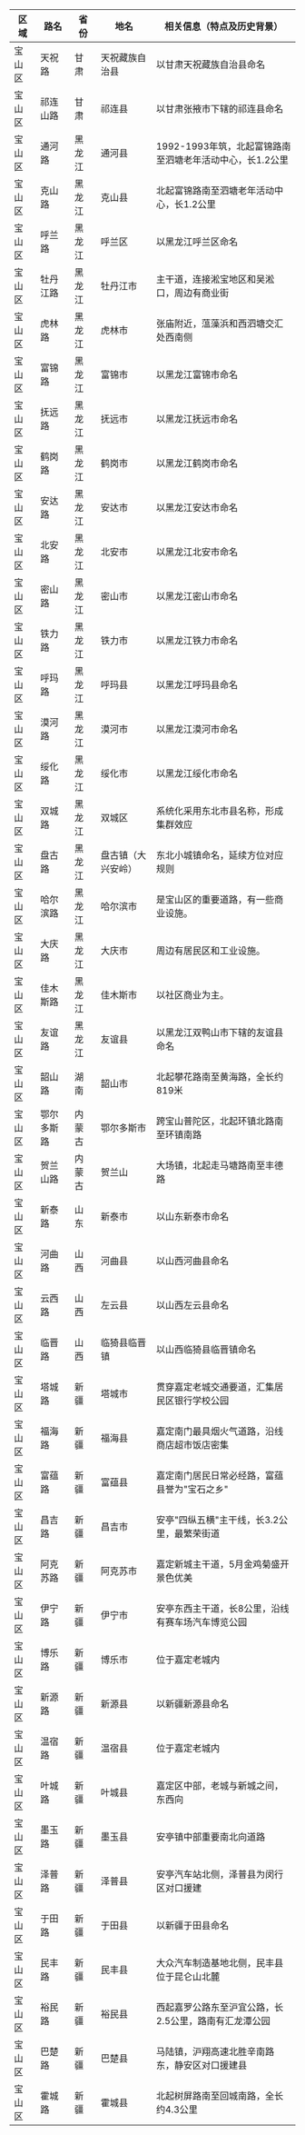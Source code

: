 | 区域 | 路名 | 省份 | 地名 | 相关信息（特点及历史背景） |
|------|------|------|------|---------------------------|
| 宝山区 | 天祝路 | 甘肃 | 天祝藏族自治县 | 以甘肃天祝藏族自治县命名 |
| 宝山区 | 祁连山路 | 甘肃 | 祁连县 | 以甘肃张掖市下辖的祁连县命名 |
| 宝山区 | 通河路 | 黑龙江 | 通河县 | 1992-1993年筑，北起富锦路南至泗塘老年活动中心，长1.2公里 |
| 宝山区 | 克山路 | 黑龙江 | 克山县 | 北起富锦路南至泗塘老年活动中心，长1.2公里 |
| 宝山区 | 呼兰路 | 黑龙江 | 呼兰区 | 以黑龙江呼兰区命名 |
| 宝山区 | 牡丹江路 | 黑龙江 | 牡丹江市 | 主干道，连接淞宝地区和吴淞口，周边有商业街 |
| 宝山区 | 虎林路 | 黑龙江 | 虎林市 | 张庙附近，蕰藻浜和西泗塘交汇处西南侧 |
| 宝山区 | 富锦路 | 黑龙江 | 富锦市 | 以黑龙江富锦市命名 |
| 宝山区 | 抚远路 | 黑龙江 | 抚远市 | 以黑龙江抚远市命名 |
| 宝山区 | 鹤岗路 | 黑龙江 | 鹤岗市 | 以黑龙江鹤岗市命名 |
| 宝山区 | 安达路 | 黑龙江 | 安达市 | 以黑龙江安达市命名 |
| 宝山区 | 北安路 | 黑龙江 | 北安市 | 以黑龙江北安市命名 |
| 宝山区 | 密山路 | 黑龙江 | 密山市 | 以黑龙江密山市命名 |
| 宝山区 | 铁力路 | 黑龙江 | 铁力市 | 以黑龙江铁力市命名 |
| 宝山区 | 呼玛路 | 黑龙江 | 呼玛县 | 以黑龙江呼玛县命名 |
| 宝山区 | 漠河路 | 黑龙江 | 漠河市 | 以黑龙江漠河市命名 |
| 宝山区 | 绥化路 | 黑龙江 | 绥化市 | 以黑龙江绥化市命名 |
| 宝山区 | 双城路 | 黑龙江 | 双城区 | 系统化采用东北市县名称，形成集群效应 |
| 宝山区 | 盘古路 | 黑龙江 | 盘古镇（大兴安岭） | 东北小城镇命名，延续方位对应规则 |
| 宝山区 | 哈尔滨路 | 黑龙江 | 哈尔滨市 | 是宝山区的重要道路，有一些商业设施。 |
| 宝山区 | 大庆路 | 黑龙江 | 大庆市 | 周边有居民区和工业设施。 |
| 宝山区 | 佳木斯路 | 黑龙江 | 佳木斯市 | 以社区商业为主。 |
| 宝山区 | 友谊路 | 黑龙江 | 友谊县 | 以黑龙江双鸭山市下辖的友谊县命名 |
| 宝山区 | 韶山路 | 湖南 | 韶山市 | 北起攀花路南至黄海路，全长约819米 |
| 宝山区 | 鄂尔多斯路 | 内蒙古 | 鄂尔多斯市 | 跨宝山普陀区，北起环镇北路南至环镇南路 |
| 宝山区 | 贺兰山路 | 内蒙古 | 贺兰山 | 大场镇，北起走马塘路南至丰德路 |
| 宝山区 | 新泰路 | 山东 | 新泰市 | 以山东新泰市命名 |
| 宝山区 | 河曲路 | 山西 | 河曲县 | 以山西河曲县命名 |
| 宝山区 | 云西路 | 山西 | 左云县 | 以山西左云县命名 |
| 宝山区 | 临晋路 | 山西 | 临猗县临晋镇 | 以山西临猗县临晋镇命名 |
| 宝山区 | 塔城路 | 新疆 | 塔城市 | 贯穿嘉定老城交通要道，汇集居民区银行学校公园 |
| 宝山区 | 福海路 | 新疆 | 福海县 | 嘉定南门最具烟火气道路，沿线商店超市饭店密集 |
| 宝山区 | 富蕴路 | 新疆 | 富蕴县 | 嘉定南门居民日常必经路，富蕴县誉为"宝石之乡" |
| 宝山区 | 昌吉路 | 新疆 | 昌吉市 | 安亭"四纵五横"主干线，长3.2公里，最繁荣街道 |
| 宝山区 | 阿克苏路 | 新疆 | 阿克苏市 | 嘉定新城主干道，5月金鸡菊盛开景色优美 |
| 宝山区 | 伊宁路 | 新疆 | 伊宁市 | 安亭东西主干道，长8公里，沿线有赛车场汽车博览公园 |
| 宝山区 | 博乐路 | 新疆 | 博乐市 | 位于嘉定老城内 |
| 宝山区 | 新源路 | 新疆 | 新源县 | 以新疆新源县命名 |
| 宝山区 | 温宿路 | 新疆 | 温宿县 | 位于嘉定老城内 |
| 宝山区 | 叶城路 | 新疆 | 叶城县 | 嘉定区中部，老城与新城之间，东西向 |
| 宝山区 | 墨玉路 | 新疆 | 墨玉县 | 安亭镇中部重要南北向道路 |
| 宝山区 | 泽普路 | 新疆 | 泽普县 | 安亭汽车站北侧，泽普县为闵行区对口援建 |
| 宝山区 | 于田路 | 新疆 | 于田县 | 以新疆于田县命名 |
| 宝山区 | 民丰路 | 新疆 | 民丰县 | 大众汽车制造基地北侧，民丰县位于昆仑山北麓 |
| 宝山区 | 裕民路 | 新疆 | 裕民县 | 西起嘉罗公路东至沪宜公路，长2.5公里，路南有汇龙潭公园 |
| 宝山区 | 巴楚路 | 新疆 | 巴楚县 | 马陆镇，沪翔高速北胜辛南路东，静安区对口援建县 |
| 宝山区 | 霍城路 | 新疆 | 霍城县 | 北起树屏路南至回城南路，全长约4.3公里 |

